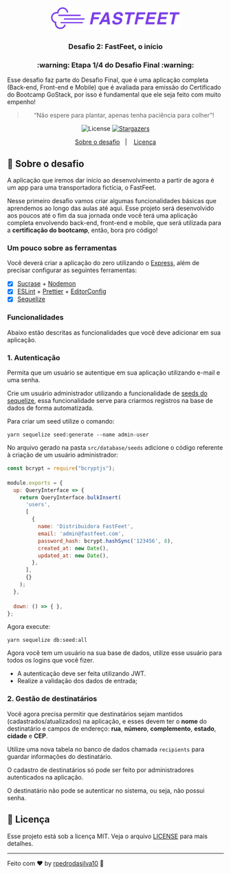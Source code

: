 <h1 align="center">
  <img alt="Fastfeet" title="Fastfeet" src=".github/logo.png" width="300px" />
</h1>

<h3 align="center">
  Desafio 2: FastFeet, o início
</h3>

<h3 align="center">
  :warning: Etapa 1/4 do Desafio Final :warning:
</h3>

<p>Esse desafio faz parte do Desafio Final, que é uma aplicação completa (Back-end, Front-end e Mobile) que é avaliada para emissão do Certificado do Bootcamp GoStack, por isso é fundamental que ele seja feito com muito empenho!</p>

<blockquote align="center">“Não espere para plantar, apenas tenha paciência para colher”!</blockquote>

<p align="center">
  <img alt="License" src="https://img.shields.io/badge/license-MIT-%2304D361">

  <a href="https://github.com/rpedrodasilva10/fast-feet/stargazers">
    <img alt="Stargazers" src="https://img.shields.io/github/stars/rpedrodasilva10/fast-feet?style=social">
  </a>
</p>

<p align="center">
  <a href="#rocket-sobre-o-desafio">Sobre o desafio</a>&nbsp;&nbsp;&nbsp;|&nbsp;&nbsp;&nbsp;
  <a href="#memo-licença">Licença</a>
</p>

## :rocket: Sobre o desafio

A aplicação que iremos dar início ao desenvolvimento a partir de agora é um app para uma transportadora fictícia, o FastFeet.

Nesse primeiro desafio vamos criar algumas funcionalidades básicas que aprendemos ao longo das aulas até aqui. Esse projeto será desenvolvido aos poucos até o fim da sua jornada onde você terá uma aplicação completa envolvendo back-end, front-end e mobile, que será utilizada para a **certificação do bootcamp**, então, bora pro código!

### **Um pouco sobre as ferramentas**

Você deverá criar a aplicação do zero utilizando o [Express](https://expressjs.com/), além de precisar configurar as seguintes ferramentas:

 - [X] [Sucrase](https://sucrase.io/) + [Nodemon](https://nodemon.io/)
 - [X] [ESLint](https://eslint.org/) + [Prettier](https://prettier.io/) + [EditorConfig](https://editorconfig.org/)
 - [X] [Sequelize](https://sequelize.org/)

### **Funcionalidades**

Abaixo estão descritas as funcionalidades que você deve adicionar em sua aplicação.

### **1. Autenticação**

Permita que um usuário se autentique em sua aplicação utilizando e-mail e uma senha.

Crie um usuário administrador utilizando a funcionalidade de [seeds do sequelize](https://sequelize.org/master/manual/migrations.html#creating-the-first-seed), essa funcionalidade serve para criarmos registros na base de dados de forma automatizada.

Para criar um seed utilize o comando:

    yarn sequelize seed:generate --name admin-user

No arquivo gerado na pasta `src/database/seeds` adicione o código referente à criação de um usuário administrador:

```javascript
const bcrypt = require("bcryptjs");

module.exports = {
  up: QueryInterface => {
    return QueryInterface.bulkInsert(
      'users',
      [
        {
          name: 'Distribuidora FastFeet',
          email: 'admin@fastfeet.com',
          password_hash: bcrypt.hashSync('123456', 8),
          created_at: new Date(),
          updated_at: new Date(),
        },
      ],
      {}
    );
  },

  down: () => { },
};
```

Agora execute:

    yarn sequelize db:seed:all

Agora você tem um usuário na sua base de dados, utilize esse usuário para todos os logins que você fizer.

- A autenticação deve ser feita utilizando JWT.
- Realize a validação dos dados de entrada;

### 2. Gestão de destinatários

Você agora precisa permitir que destinatários sejam mantidos (cadastrados/atualizados) na aplicação, e esses devem ter o **nome** do destinatário e campos de endereço: **rua**, **número**, **complemento**, **estado**, **cidade** e **CEP**.

Utilize uma nova tabela no banco de dados chamada `recipients` para guardar informações do destinatário.

O cadastro de destinatários só pode ser feito por administradores autenticados na aplicação.

O destinatário não pode se autenticar no sistema, ou seja, não possui senha.

## :memo: Licença

Esse projeto está sob a licença MIT. Veja o arquivo [LICENSE](LICENSE.md) para mais detalhes.

---

Feito com ♥ by [rpedrodasilva10](https://github.com/rpedrodasilva10) :wave:
